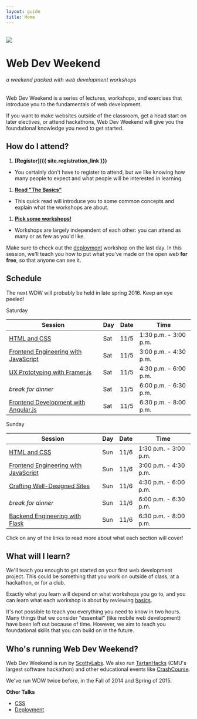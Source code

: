```yaml
---
layout: guide
title: Home
---
```


<br>

<img class="hero-logo" src="/wdw/assets/img/logo.svg">

# Web Dev Weekend

###### a weekend packed with web development workshops

Web Dev Weekend is a series of lectures, workshops, and exercises that introduce
you to the fundamentals of web development.

If you want to make websites outside of the classroom, get a head start on later
electives, or attend hackathons, Web Dev Weekend will give you the foundational
knowledge you need to get started.


## How do I attend?

1. __[Register]({{ site.registration_link }})__
  - You certainly don't have to register to attend, but we like knowing how many
    people to expect and what people will be interested in learning.
1. __[Read "The Basics"][basics]__
  - This quick read will introduce you to some common concepts and explain what
    the workshops are about.
1. __[Pick some workshops!](#schedule)__
  - Workshops are largely independent of each other: you can attend as many or
    as few as you'd like.

Make sure to check out the [deployment][deployment] workshop on the last day. In
this session, we'll teach you how to put what you've made on the open web __for
free__, so that anyone can see it.


## Schedule

The next WDW will probably be held in late spring 2016. Keep an eye peeled!

Saturday

| Session                                           | Day | Date | Time                  |
| -------                                           | --- | ---- | ----                  |
| [HTML and CSS][html]                              | Sat | 11/5 | 1:30 p.m. - 3:00 p.m. |
| [Frontend Engineering with JavaScript][frontend]  | Sat | 11/5 | 3:00 p.m. - 4:30 p.m. |
| [UX Prototyping with Framer.js][framer]           | Sat | 11/5 | 4:30 p.m. - 6:00 p.m. |
| *break for dinner*                                | Sat | 11/5 | 6:00 p.m. - 6:30 p.m. |
| [Frontend Development with Angular.js][angular]   | Sat | 11/5 | 6:30 p.m. - 8:00 p.m. |


Sunday

| Session                                           | Day | Date | Time                  |
| -------                                           | --- | ---- | ----                  |
| [HTML and CSS][html]                              | Sun | 11/6 | 1:30 p.m. - 3:00 p.m. |
| [Frontend Engineering with JavaScript][frontend]  | Sun | 11/6 | 3:00 p.m. - 4:30 p.m. |
| [Crafting Well-Designed Sites][design]            | Sun | 11/6 | 4:30 p.m. - 6:00 p.m. |
| *break for dinner*                                | Sun | 11/6 | 6:00 p.m. - 6:30 p.m. |
| [Backend Engineering with Flask][backend]         | Sun | 11/6 | 6:30 p.m. - 8:00 p.m. |

Click on any of the links to read more about what each section will cover!


## What will I learn?

We'll teach you enough to get started on your first web development project.
This could be something that you work on outside of class, at a hackathon, or
for a club.

Exactly what you learn will depend on what workshops you go to, and you can
learn what each workshop is about by reviewing [basics][basics].

It's not possible to teach you everything you need to know in two hours. Many
things that we consider "essential" (like mobile web development) have been left
out because of time. However, we aim to teach you foundational skills that you
can build on in the future.


## Who's running Web Dev Weekend?

Web Dev Weekend is run by [ScottyLabs](https://scottylabs.org). We also run
[TartanHacks](http://tartanhacks.com/) (CMU's largest software hackathon) and
other educational events like
[CrashCourse](https://scottylabs.org/crashcourse/).

We've run WDW twice before, in the Fall of 2014 and Spring of 2015.

__Other Talks__

- [CSS][css]
- [Deployment][deployment]


[basics]: basics/
[html]: html/
[css]: css/
[design]: design/
[frontend]: frontend/
[backend]: backend/
[deployment]: deployment/
[angular]: angular/
[framer]: framer/
